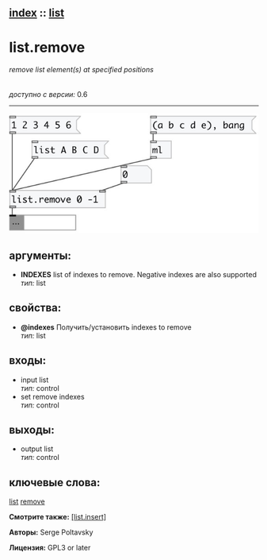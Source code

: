 [index](index.html) :: [list](category_list.html)
---

# list.remove

###### remove list element(s) at specified positions

*доступно с версии:* 0.6

---




[![example](../examples/img/list.remove.jpg)](../examples/pd/list.remove.pd)



## аргументы:

* **INDEXES**
list of indexes to remove. Negative indexes are also supported<br>
_тип:_ list<br>





## свойства:

* **@indexes** 
Получить/установить indexes to remove<br>
_тип:_ list<br>



## входы:

* input list<br>
_тип:_ control
* set remove indexes<br>
_тип:_ control



## выходы:

* output list<br>
_тип:_ control



## ключевые слова:

[list](keywords/list.html)
[remove](keywords/remove.html)



**Смотрите также:**
[\[list.insert\]](list.insert.html)




**Авторы:** Serge Poltavsky




**Лицензия:** GPL3 or later





